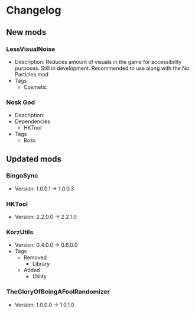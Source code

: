 # Changelog


## New mods

### LessVisualNoise

- Description: Reduces amount of visuals in the game for accessibility purposes. Still in development. Recommended to use along with the No Particles mod
- Tags
  + Cosmetic

### Nosk God

- Description: 
- Dependencies
  + HKTool
- Tags
  + Boss


## Updated mods

### BingoSync

- Version: 1.0.0.1 -> 1.0.0.3

### HKTool

- Version: 2.2.0.0 -> 2.2.1.0

### KorzUtils

- Version: 0.4.0.0 -> 0.6.0.0
- Tags
  + Removed
    - Library
  + Added
    - Utility

### TheGloryOfBeingAFoolRandomizer

- Version: 1.0.0.0 -> 1.0.1.0

